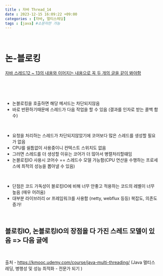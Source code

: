 ```yaml
---
title : 자바 Thread_14
date : 2023-12-15 16:09:22 +09:00
categories : [자바, 멀티스레딩]
tags : [java] #소문자만 가능
---
```


<br>

# 논-블로킹

<U>자바 스레드12 ~ 13의 내용와 이어지는 내용으로 
꼭 두 개의 글을 같이 봐야함</U>

<br><br><br>

- 논블로킹을 호출하면 해당 메서드는 차단되지않음
- 바로 반환하기때문에 스레드가 다음 작업을 할 수 있음
(결과를 인자로 받는 콜백 함수)

<br>

- 요청을 처리하는 스레드가 차단되지않았기에 코어보다 많은 스레드를 생성할 필요가 없음
- CPU를 쉴틈없이 사용중이니 컨텍스트 스위치도 없음
- 그러면 스레드를 더 생성할 이유는 코어가 더 많아서 병렬처리할떄임
- 논블로킹IO 사용시 코어수 == 스레드수 모델 가능함(CPU 연산을 수행하는 프로세스에 최적의 성능을 뽑아낼 수 있음)

<br>

- 단점은 코드 가독성이 블로킹IO에 비해 너무 안좋고 적용하는 코드의 레벨이 너무 높음 (매우 어려움)
- 대부분 라이브러리 or 프레임워크를 사용함 (netty, webflux 등등) 복잡도, 의존도 증가!

<br>

## 블로킹IO, 논블로킹IO의 장점을 다 가진 스레드 모델이 있음 => 다음 글에 

<br>

출처 - https://kmooc.udemy.com/course/java-multi-threading/ 
(Java 멀티스레딩, 병행성 및 성능 최적화 - 전문가 되기
)